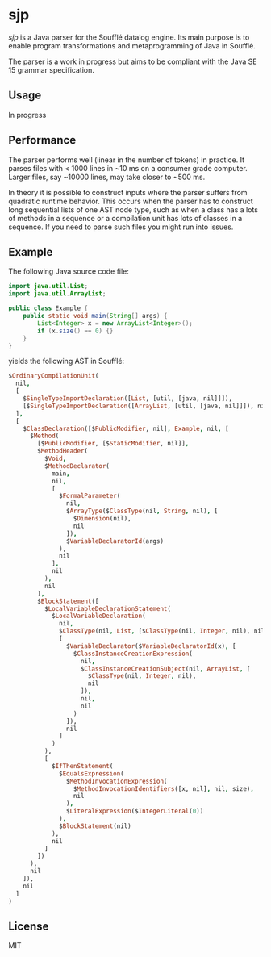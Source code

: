 # sjp

*sjp* is a Java parser for the Soufflé datalog engine. Its main
purpose is to enable program transformations and metaprogramming
of Java in Soufflé.

The parser is a work in progress but aims to be compliant with
the Java SE 15 grammar specification.

## Usage

In progress

## Performance

The parser performs well (linear in the number of tokens) in
practice. It parses files with < 1000 lines in ~10 ms on a
consumer grade computer. Larger files, say ~10000 lines, may take
closer to ~500 ms.

In theory it is possible to construct inputs where the parser
suffers from quadratic runtime behavior. This occurs when the
parser has to construct long sequential lists of one AST node
type, such as when a class has a lots of methods in a sequence or
a compilation unit has lots of classes in a sequence. If you need
to parse such files you might run into issues.

## Example

The following Java source code file:

```java
import java.util.List;
import java.util.ArrayList;

public class Example {
    public static void main(String[] args) {
        List<Integer> x = new ArrayList<Integer>();
        if (x.size() == 0) {}
    }
}
```

yields the following AST in Soufflé:

```prolog
$OrdinaryCompilationUnit(
  nil,
  [
    $SingleTypeImportDeclaration([List, [util, [java, nil]]]),
    [$SingleTypeImportDeclaration([ArrayList, [util, [java, nil]]]), nil]
  ],
  [
    $ClassDeclaration([$PublicModifier, nil], Example, nil, [
      $Method(
        [$PublicModifier, [$StaticModifier, nil]],
        $MethodHeader(
          $Void,
          $MethodDeclarator(
            main,
            nil,
            [
              $FormalParameter(
                nil,
                $ArrayType($ClassType(nil, String, nil), [
                  $Dimension(nil),
                  nil
                ]),
                $VariableDeclaratorId(args)
              ),
              nil
            ],
            nil
          ),
          nil
        ),
        $BlockStatement([
          $LocalVariableDeclarationStatement(
            $LocalVariableDeclaration(
              nil,
              $ClassType(nil, List, [$ClassType(nil, Integer, nil), nil]),
              [
                $VariableDeclarator($VariableDeclaratorId(x), [
                  $ClassInstanceCreationExpression(
                    nil,
                    $ClassInstanceCreationSubject(nil, ArrayList, [
                      $ClassType(nil, Integer, nil),
                      nil
                    ]),
                    nil,
                    nil
                  )
                ]),
                nil
              ]
            )
          ),
          [
            $IfThenStatement(
              $EqualsExpression(
                $MethodInvocationExpression(
                  $MethodInvocationIdentifiers([x, nil], nil, size),
                  nil
                ),
                $LiteralExpression($IntegerLiteral(0))
              ),
              $BlockStatement(nil)
            ),
            nil
          ]
        ])
      ),
      nil
    ]),
    nil
  ]
)
```

## License

MIT
